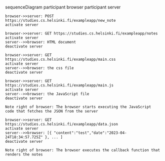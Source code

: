sequenceDiagram
    participant browser
    participant server

    browser->>server: POST https://studies.cs.helsinki.fi/exampleapp/new_note
    activate server

    browser->>server: GET https://studies.cs.helsinki.fi/exampleapp/notes
    activate server
    server-->>browser: HTML document
    deactivate server

    browser->>server: GET https://studies.cs.helsinki.fi/exampleapp/main.css
    activate server
    server-->>browser: the css file
    deactivate server

    browser->>server: GET https://studies.cs.helsinki.fi/exampleapp/main.js
    activate server
    server-->>browser: the JavaScript file
    deactivate server

    Note right of browser: The browser starts executing the JavaScript code that fetches the JSON from the server

    browser->>server: GET https://studies.cs.helsinki.fi/exampleapp/data.json
    activate server
    server-->>browser: [{ "content":"test","date":"2023-04-24T18:34:57.725Z" }, ... ]
    deactivate server

    Note right of browser: The browser executes the callback function that renders the notes 
